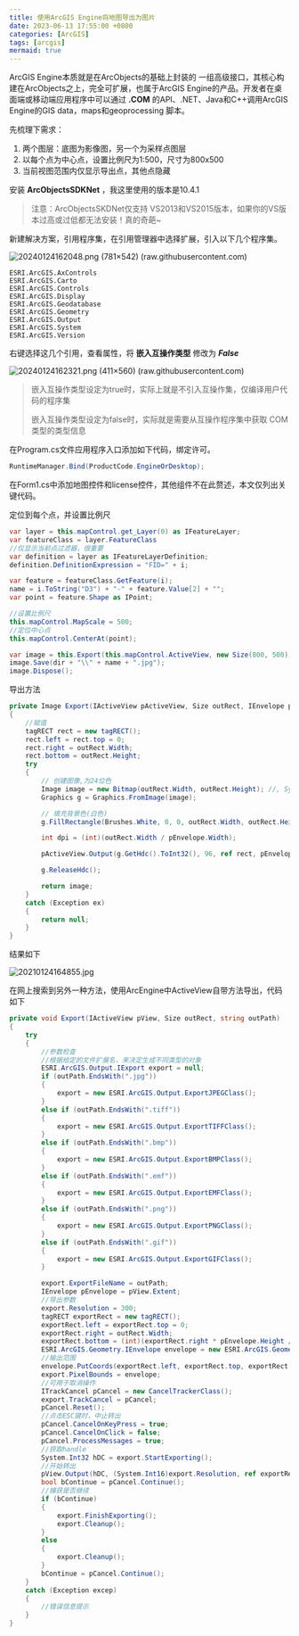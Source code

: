 ```yaml
---
title: 使用ArcGIS Engine将地图导出为图片
date: 2023-06-13 17:55:00 +0800
categories: [ArcGIS]
tags: [arcgis]
mermaid: true
---
```


ArcGIS Engine本质就是在ArcObjects的基础上封装的 一组高级接口，其核心构建在ArcObjects之上，完全可扩展，也属于ArcGIS Engine的产品。开发者在桌面端或移动端应用程序中可以通过 **.COM** 的API、.NET、Java和C++调用ArcGIS Engine的GIS data，maps和geoprocessing 脚本。

先梳理下需求：

1. 两个图层：底图为影像图，另一个为采样点图层
2. 以每个点为中心点，设置比例尺为1:500，尺寸为800x500
3. 当前视图范围内仅显示导出点，其他点隐藏

安装 **ArcObjectsSDKNet** ，我这里使用的版本是10.4.1

> 注意：ArcObjectsSKDNet仅支持 VS2013和VS2015版本，如果你的VS版本过高或过低都无法安装！真的奇葩~



新建解决方案，引用程序集，在引用管理器中选择扩展，引入以下几个程序集。

![20240124162048.png (781×542) (raw.githubusercontent.com)](https://raw.githubusercontent.com/liugt34/imagegallery/main/20240124162048.png)

```
ESRI.ArcGIS.AxControls
ESRI.ArcGIS.Carto
ESRI.ArcGIS.Controls
ESRI.ArcGIS.Display
ESRI.ArcGIS.Geodatabase
ESRI.ArcGIS.Geometry
ESRI.ArcGIS.Output
ESRI.ArcGIS.System
ESRI.ArcGIS.Version
```

右键选择这几个引用，查看属性，将 **嵌入互操作类型** 修改为 ***False***

![20240124162321.png (411×560) (raw.githubusercontent.com)](https://raw.githubusercontent.com/liugt34/imagegallery/main/20240124162321.png)

> 嵌入互操作类型设定为true时，实际上就是不引入互操作集，仅编译用户代码的程序集
>
> 嵌入互操作类型设定为false时，实际就是需要从互操作程序集中获取 COM 类型的类型信息



在Program.cs文件应用程序入口添加如下代码，绑定许可。

```c#
RuntimeManager.Bind(ProductCode.EngineOrDesktop);
```

在Form1.cs中添加地图控件和license控件，其他组件不在此赘述，本文仅列出关键代码。

定位到每个点，并设置比例尺

```c#
var layer = this.mapControl.get_Layer(0) as IFeatureLayer;
var featureClass = layer.FeatureClass
//仅显示当前点过滤器，很重要
var definition = layer as IFeatureLayerDefinition;
definition.DefinitionExpression = "FID=" + i;

var feature = featureClass.GetFeature(i);
name = i.ToString("D3") + "-" + feature.Value[2] + "";
var point = feature.Shape as IPoint;

//设置比例尺
this.mapControl.MapScale = 500;
//定位中心点
this.mapControl.CenterAt(point);

var image = this.Export(this.mapControl.ActiveView, new Size(800, 500), this.mapControl.Extent);
image.Save(dir + "\\" + name + ".jpg");
image.Dispose();

```



导出方法

```C#
private Image Export(IActiveView pActiveView, Size outRect, IEnvelope pEnvelope)
{
	//赋值
	tagRECT rect = new tagRECT();
	rect.left = rect.top = 0;
	rect.right = outRect.Width;
	rect.bottom = outRect.Height;
	try
	{
		// 创建图像,为24位色
		Image image = new Bitmap(outRect.Width, outRect.Height); //, System.Drawing.Imaging.PixelFormat.Format24bppRgb);
		Graphics g = Graphics.FromImage(image);

		// 填充背景色(白色)
		g.FillRectangle(Brushes.White, 0, 0, outRect.Width, outRect.Height);

		int dpi = (int)(outRect.Width / pEnvelope.Width);

		pActiveView.Output(g.GetHdc().ToInt32(), 96, ref rect, pEnvelope, null);

		g.ReleaseHdc();

		return image;
	}
	catch (Exception ex)
	{
		return null;
	}
}
```



结果如下

![20210124164855.jpg](https://raw.githubusercontent.com/liugt34/imagegallery/main/20210124164855.jpg)



在网上搜索到另外一种方法，使用ArcEngine中ActiveView自带方法导出，代码如下

```C#
private void Export(IActiveView pView, Size outRect, string outPath)
{
	try
	{
		//参数检查
		//根据给定的文件扩展名，来决定生成不同类型的对象
		ESRI.ArcGIS.Output.IExport export = null;
		if (outPath.EndsWith(".jpg"))
		{
			export = new ESRI.ArcGIS.Output.ExportJPEGClass();
		}
		else if (outPath.EndsWith(".tiff"))
		{
			export = new ESRI.ArcGIS.Output.ExportTIFFClass();
		}
		else if (outPath.EndsWith(".bmp"))
		{
			export = new ESRI.ArcGIS.Output.ExportBMPClass();
		}
		else if (outPath.EndsWith(".emf"))
		{
			export = new ESRI.ArcGIS.Output.ExportEMFClass();
		}
		else if (outPath.EndsWith(".png"))
		{
			export = new ESRI.ArcGIS.Output.ExportPNGClass();
		}
		else if (outPath.EndsWith(".gif"))
		{
			export = new ESRI.ArcGIS.Output.ExportGIFClass();
		}

		export.ExportFileName = outPath;
		IEnvelope pEnvelope = pView.Extent;
		//导出参数           
		export.Resolution = 300;
		tagRECT exportRect = new tagRECT();
		exportRect.left = exportRect.top = 0;
		exportRect.right = outRect.Width;
		exportRect.bottom = (int)(exportRect.right * pEnvelope.Height / pEnvelope.Width);
		ESRI.ArcGIS.Geometry.IEnvelope envelope = new ESRI.ArcGIS.Geometry.EnvelopeClass();
		//输出范围
		envelope.PutCoords(exportRect.left, exportRect.top, exportRect.right, exportRect.bottom);
		export.PixelBounds = envelope;
		//可用于取消操作
		ITrackCancel pCancel = new CancelTrackerClass();
		export.TrackCancel = pCancel;
		pCancel.Reset();
		//点击ESC键时，中止转出
		pCancel.CancelOnKeyPress = true;
		pCancel.CancelOnClick = false;
		pCancel.ProcessMessages = true;
		//获取handle
		System.Int32 hDC = export.StartExporting();
		//开始转出
		pView.Output(hDC, (System.Int16)export.Resolution, ref exportRect, pEnvelope, pCancel);
		bool bContinue = pCancel.Continue();
		//捕获是否继续
		if (bContinue)
		{
			export.FinishExporting();
			export.Cleanup();
		}
		else
		{
			export.Cleanup();
		}
		bContinue = pCancel.Continue();
	}
	catch (Exception excep)
	{
		//错误信息提示
	}
}
```



